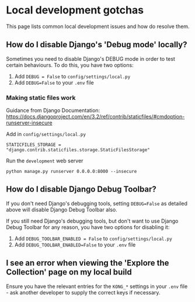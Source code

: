 # Local development gotchas

This page lists common local development issues and how do resolve them.

## How do I disable Django's 'Debug mode' locally?

Sometimes you need to disable Django's DEBUG mode in order to test certain behaviours. To do this, you have two options:

1. Add `DEBUG = False` to `config/settings/local.py`
2. Add `DEBUG=False` to your `.env` file

### Making static files work

Guidance from Django Documentation: https://docs.djangoproject.com/en/3.2/ref/contrib/staticfiles/#cmdoption-runserver-insecure

Add in `config/settings/local.py`
```console
STATICFILES_STORAGE = "django.contrib.staticfiles.storage.StaticFilesStorage"
```

Run the `development` web server

```console
python manage.py runserver 0.0.0.0:8000 --insecure
```

## How do I disable Django Debug Toolbar?

If you don't need Django's debugging tools, setting `DEBUG=False` as detailed above will disable Django Debug Toolbar also.

If you still need Django's debugging tools, but don't want to use Django Debug Toolbar for any reason, you have two options for disabling it:

1. Add `DEBUG_TOOLBAR_ENABLED = False` to `config/settings/local.py` 
2. Add `DEBUG_TOOLBAR_ENABLED=False` to your `.env` file

## I see an error when viewing the 'Explore the Collection' page on my local build

Ensure you have the relevant entries for the `KONG_*` settings in your `.env` file - ask another developer to supply the correct keys if necessary.

